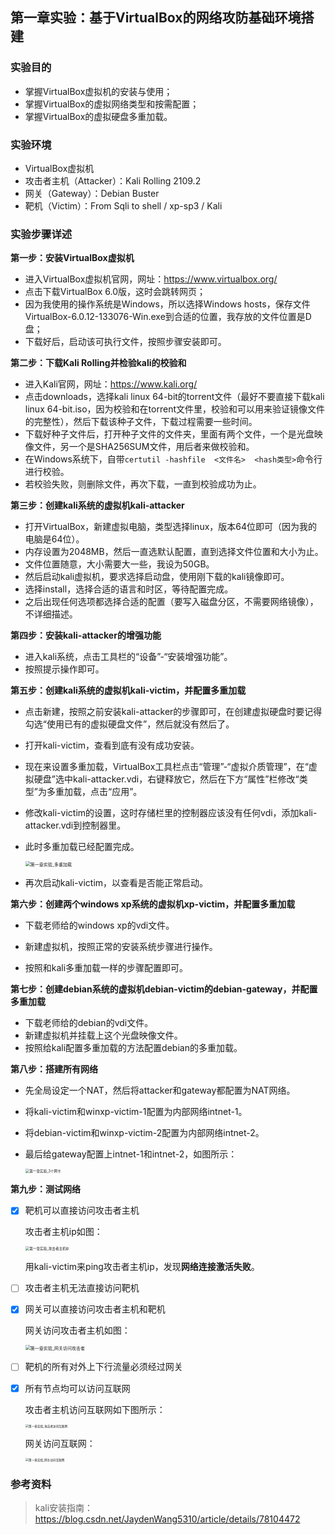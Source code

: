 ## 第一章实验：基于VirtualBox的网络攻防基础环境搭建

### 实验目的

- 掌握VirtualBox虚拟机的安装与使用；
- 掌握VirtualBox的虚拟网络类型和按需配置；
- 掌握VirtualBox的虚拟硬盘多重加载。

### 实验环境

- VirtualBox虚拟机
- 攻击者主机（Attacker）：Kali Rolling 2109.2
- 网关（Gateway）：Debian Buster
- 靶机（Victim）：From Sqli to shell / xp-sp3 / Kali

### 实验步骤详述

**第一步：安装VirtualBox虚拟机**

- 进入VirtualBox虚拟机官网，网址：https://www.virtualbox.org/
- 点击下载VirtualBox 6.0版，这时会跳转网页；
- 因为我使用的操作系统是Windows，所以选择Windows hosts，保存文件VirtualBox-6.0.12-133076-Win.exe到合适的位置，我存放的文件位置是D盘；
- 下载好后，启动该可执行文件，按照步骤安装即可。

**第二步：下载Kali Rolling并检验kali的校验和**

- 进入Kali官网，网址：https://www.kali.org/
- 点击downloads，选择kali linux 64-bit的torrent文件（最好不要直接下载kali linux 64-bit.iso，因为校验和在torrent文件里，校验和可以用来验证镜像文件的完整性），然后下载该种子文件，下载过程需要一些时间。
- 下载好种子文件后，打开种子文件的文件夹，里面有两个文件，一个是光盘映像文件，另一个是SHA256SUM文件，用后者来做校验和。
- 在Windows系统下，自带`certutil -hashfile  <文件名>  <hash类型>`命令行进行校验。
- 若校验失败，则删除文件，再次下载，一直到校验成功为止。

**第三步：创建kali系统的虚拟机kali-attacker**

- 打开VirtualBox，新建虚拟电脑，类型选择linux，版本64位即可（因为我的电脑是64位）。
- 内存设置为2048MB，然后一直选默认配置，直到选择文件位置和大小为止。
- 文件位置随意，大小需要大一些，我设为50GB。
- 然后启动kali虚拟机，要求选择启动盘，使用刚下载的kali镜像即可。
- 选择install，选择合适的语言和时区，等待配置完成。
- 之后出现任何选项都选择合适的配置（要写入磁盘分区，不需要网络镜像），不详细描述。

**第四步：安装kali-attacker的增强功能**

- 进入kali系统，点击工具栏的“设备”-“安装增强功能”。
- 按照提示操作即可。

**第五步：创建kali系统的虚拟机kali-victim，并配置多重加载**

- 点击新建，按照之前安装kali-attacker的步骤即可，在创建虚拟硬盘时要记得勾选“使用已有的虚拟硬盘文件”，然后就没有然后了。

- 打开kali-victim，查看到底有没有成功安装。

- 现在来设置多重加载，VirtualBox工具栏点击“管理”-“虚拟介质管理”，在“虚拟硬盘”选中kali-attacker.vdi，右键释放它，然后在下方“属性”栏修改“类型”为多重加载，点击“应用”。

- 修改kali-victim的设置，这时存储栏里的控制器应该没有任何vdi，添加kali-attacker.vdi到控制器里。

- 此时多重加载已经配置完成。

  <img src="D:\2019Term2\移动互联网安全and网络安全资料\第一章实验_多重加载.png" alt="第一章实验_多重加载" style="zoom:50%;" />

- 再次启动kali-victim，以查看是否能正常启动。

**第六步：创建两个windows xp系统的虚拟机xp-victim，并配置多重加载**

- 下载老师给的windows xp的vdi文件。

- 新建虚拟机，按照正常的安装系统步骤进行操作。

- 按照和kali多重加载一样的步骤配置即可。


**第七步：创建debian系统的虚拟机debian-victim的debian-gateway，并配置多重加载**

- 下载老师给的debian的vdi文件。
- 新建虚拟机并挂载上这个光盘映像文件。
- 按照给kali配置多重加载的方法配置debian的多重加载。

**第八步：搭建所有网络**

- 先全局设定一个NAT，然后将attacker和gateway都配置为NAT网络。

- 将kali-victim和winxp-victim-1配置为内部网络intnet-1。

- 将debian-victim和winxp-victim-2配置为内部网络intnet-2。

- 最后给gateway配置上intnet-1和intnet-2，如图所示：

  <img src="D:\2019Term2\移动互联网安全and网络安全资料\第一章实验_3个网卡.png" alt="第一章实验_3个网卡" style="zoom:40%;" />

**第九步：测试网络**

- [x] 靶机可以直接访问攻击者主机

  攻击者主机ip如图：

  <img src="D:\2019Term2\移动互联网安全and网络安全资料\第一章实验_攻击者主机ip.png" alt="第一章实验_攻击者主机ip" style="zoom:40%;" />

  用kali-victim来ping攻击者主机ip，发现**网络连接激活失败**。

  

- [ ] 攻击者主机无法直接访问靶机

- [x] 网关可以直接访问攻击者主机和靶机

  网关访问攻击者主机如图：

  <img src="D:\2019Term2\移动互联网安全and网络安全资料\第一章实验_网关访问攻击者.png" alt="第一章实验_网关访问攻击者" style="zoom:50%;" />

  

- [ ] 靶机的所有对外上下行流量必须经过网关

- [x] 所有节点均可以访问互联网

  攻击者主机访问互联网如下图所示：

  <img src="D:\2019Term2\移动互联网安全and网络安全资料\第一章实验_攻击者访问互联网.png" alt="第一章实验_攻击者访问互联网" style="zoom:33%;" />

  网关访问互联网：

  <img src="D:\2019Term2\移动互联网安全and网络安全资料\第一章实验_网关访问互联网.png" alt="第一章实验_网关访问互联网" style="zoom:33%;" />





### 参考资料

> kali安装指南：https://blog.csdn.net/JaydenWang5310/article/details/78104472
>
> 
